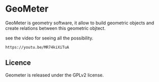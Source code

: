 # GeoMeter

GeoMeter is geometry software, it allow to build geometric objects and create relations between this geometric objtect.

see the video for seeing all the possibility.

	https://youtu.be/MR74kiXiTuA

## Licence
Geometer is released under the GPLv2 license.